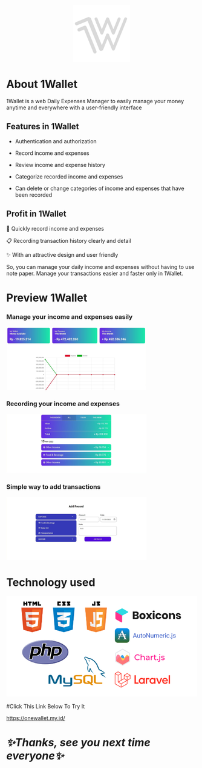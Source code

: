 <p align="center"><a href=""><img src="https://raw.githubusercontent.com/ahmadfahrurrozi24/1Wallet/tester/public/img/logo.png" width="150px"></a></p>

# About 1Wallet
1Wallet is a web Daily Expenses Manager to easily manage your money anytime and everywhere with a user-friendly interface

## Features in 1Wallet
           
 - Authentication and authorization         
 
 - Record income and expenses
 
 - Review income and expense history
 
 - Categorize recorded income and expenses
 
 - Can delete or change categories of income and expenses that have been recorded
 
## Profit in 1Wallet

💨 Quickly record income and expenses

📋 Recording transaction history clearly and detail

✨ With an attractive design and user friendly

So, you can manage your daily income and expenses without having to use note paper. Manage your transactions easier and faster only in 1Wallet.

# Preview 1Wallet

<h3>Manage your income and expenses easily</h3>
<img align="lower" src="https://raw.githubusercontent.com/ahmadfahrurrozi24/1Wallet/main/public/img/dashboard.jpg" width="370px">

<h3>Recording your income and expenses</h3>
<img align="lower" src="https://raw.githubusercontent.com/ahmadfahrurrozi24/1Wallet/main/public/img/history.jpg" width="370px">


<h3>Simple way to add transactions</h3>
<img align="lower" src="https://raw.githubusercontent.com/ahmadfahrurrozi24/1Wallet/main/public/img/transaction.jpg" width="370px">


# Technology used
<p align="center"><img src="https://raw.githubusercontent.com/ahmadfahrurrozi24/1Wallet/tester/public/img/technology 1wallet.png"></p>



#Click This Link Below To Try It

   https://onewallet.my.id/



# _✨Thanks, see you next time everyone✨_
